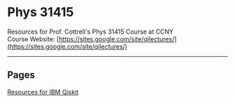# Phys 31415
Resources for Prof. Cottrell's Phys 31415 Course at CCNY\
Course Website: [https://sites.google.com/site/qilectures/](https://sites.google.com/site/qilectures/)

***

## Pages
[Resources for IBM Qiskit](QiskitResources.md)
